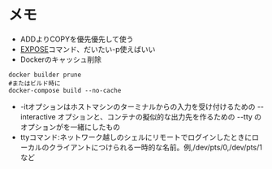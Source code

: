 # メモ

- ADDよりCOPYを優先優先して使う
- [EXPOSE](https://docs.docker.jp/engine/reference/builder.html#expose)コマンド、だいたい-p使えばいい
- Dockerのキャッシュ削除

```script
docker builder prune
#またはビルド時に
docker-compose build --no-cache
```

- -itオプションはホストマシンのターミナルからの入力を受け付けるための --interactive オプションと、コンテナの擬似的な出力先を作るための --tty のオプションがを一緒にしたもの
- ttyコマンド:ネットワーク越しのシェルにリモートでログインしたときにローカルのクライアントにつけられる一時的な名前。例,/dev/pts/0,/dev/pts/1など
